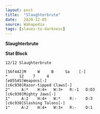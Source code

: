 ```yaml
---
layout: post
title:  "Slaughterbrute"
date:   2020-12-05
source: Wahapedia
tags: [slaves-to-darkness]
---
```


**Slaughterbrute**

**Stat Block**
```
12/12 Slaughterbrute
```

```
[56f442]M     W     B     Sa    [-]
*     12    7     4     
[e85545]Weapons[-]
[c6c930]Razor-tipped Claws[-]
2"     A:*    H:4+   W:3+   R:-1   D:D3  
[c6c930]Mighty Jaws[-]
1"     A:2    H:4+   W:*    R:-    D:3   
[c6c930]Slashing Talons[-]
1"     A:2    H:4+   W:3+   R:-    D:1   
```


